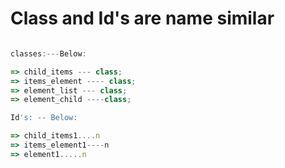 # Class and Id's are name similar

```javascript 

classes:---Below:

=> child_items --- class;
=> items_element ---- class;
=> element_list --- class;
=> element_child ----class;

Id's: -- Below:

=> child_items1....n
=> items_element1----n
=> element1.....n

